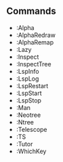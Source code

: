 ## Commands

* :Alpha
* :AlphaRedraw
* :AlphaRemap
* :Lazy
* :Inspect
* :InspectTree
* :LspInfo
* :LspLog
* :LspRestart
* :LspStart
* :LspStop
* :Man
* :Neotree
* :Ntree
* :Telescope
* :TS
* :Tutor
* :WhichKey
